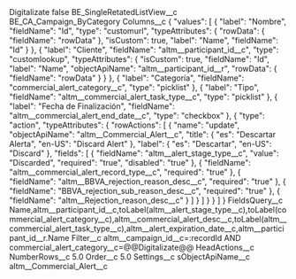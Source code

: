 <?xml version="1.0" encoding="UTF-8"?>
<CustomMetadata xmlns="http://soap.sforce.com/2006/04/metadata" xmlns:xsi="http://www.w3.org/2001/XMLSchema-instance" xmlns:xsd="http://www.w3.org/2001/XMLSchema">
    <label>Digitalizate</label>
    <protected>false</protected>
    <values>
        <field>BE_SingleRetatedListView__c</field>
        <value xsi:type="xsd:string">BE_CA_Campaign_ByCategory</value>
    </values>
    <values>
        <field>Columns__c</field>
        <value xsi:type="xsd:string">{
    &quot;values&quot;: [
        {
            &quot;label&quot;: &quot;Nombre&quot;,
            &quot;fieldName&quot;: &quot;Id&quot;,
            &quot;type&quot;: &quot;customurl&quot;,
            &quot;typeAttributes&quot;: {
                &quot;rowData&quot;: {
                    &quot;fieldName&quot;: &quot;rowData&quot;
                },
                &quot;isCustom&quot;: true,
                &quot;label&quot;: &quot;Name&quot;,
                &quot;fieldName&quot;: &quot;Id&quot;
            }
        },
        {
            &quot;label&quot;: &quot;Cliente&quot;,
            &quot;fieldName&quot;: &quot;altm__participant_id__c&quot;,
            &quot;type&quot;: &quot;customlookup&quot;,
            &quot;typeAttributes&quot;: {
                &quot;isCustom&quot;: true,
                &quot;fieldName&quot;: &quot;Id&quot;,
                &quot;label&quot;: &quot;Name&quot;,
                &quot;objectApiName&quot;: &quot;altm__participant_id__r&quot;,
                &quot;rowData&quot;: {
                    &quot;fieldName&quot;: &quot;rowData&quot;
                }
            }
        },
        {
            &quot;label&quot;: &quot;Categoría&quot;,
            &quot;fieldName&quot;: &quot;commercial_alert_category__c&quot;,
            &quot;type&quot;: &quot;picklist&quot;
        },
        {
            &quot;label&quot;: &quot;Tipo&quot;,
            &quot;fieldName&quot;: &quot;altm__commercial_alert_task_type__c&quot;,
            &quot;type&quot;: &quot;picklist&quot;
        },
        {
            &quot;label&quot;: &quot;Fecha de Finalización&quot;,
            &quot;fieldName&quot;: &quot;altm__commercial_alert_end_date__c&quot;,
            &quot;type&quot;: &quot;checkbox&quot;
        },
        {
            &quot;type&quot;: &quot;action&quot;,
            &quot;typeAttributes&quot;: {
                &quot;rowActions&quot;: [
                    {
                        &quot;name&quot;: &quot;update&quot;,
                        &quot;objectApiName&quot;: &quot;altm__Commercial_Alert__c&quot;,
                        &quot;title&quot;: {
                            &quot;es&quot;: &quot;Descartar Alerta&quot;,
                            &quot;en-US&quot;: &quot;Discard Alert&quot;
                        },
                        &quot;label&quot;: {
                            &quot;es&quot;: &quot;Descartar&quot;,
                            &quot;en-US&quot;: &quot;Discard&quot;
                        },
                        &quot;fields&quot;: [
                            {
                                &quot;fieldName&quot;: &quot;altm__alert_stage_type__c&quot;,
                                &quot;value&quot;: &quot;Discarded&quot;,
                                &quot;required&quot;: &quot;true&quot;,
                                &quot;disabled&quot;: &quot;true&quot;
                            },
                            {
                                &quot;fieldName&quot;: &quot;altm__commercial_alert_record_type__c&quot;,
                                &quot;required&quot;: &quot;true&quot;
                            },
                            {
                                &quot;fieldName&quot;: &quot;altm__BBVA_rejection_reason_desc__c&quot;,
                                &quot;required&quot;: &quot;true&quot;
                            },
                            {
                                &quot;fieldName&quot;: &quot;BBVA_rejection_sub_reason_desc__c&quot;,
                                &quot;required&quot;: &quot;true&quot;
                            },
                            {
                                &quot;fieldName&quot;: &quot;altm__Rejection_reason_desc__c&quot;
                            }
                        ]
                    }
                ]
            }
        }
    ]
}</value>
    </values>
    <values>
        <field>FieldsQuery__c</field>
        <value xsi:type="xsd:string">Name,altm__participant_id__c,toLabel(altm__alert_stage_type__c),toLabel(commercial_alert_category__c),altm__commercial_alert_desc__c,toLabel(altm__commercial_alert_task_type__c),altm__alert_expiration_date__c,altm__participant_id__r.Name</value>
    </values>
    <values>
        <field>Filter__c</field>
        <value xsi:type="xsd:string">altm__campaign_id__c=:recordId AND commercial_alert_category__c=@@Digitalizate@@</value>
    </values>
    <values>
        <field>HeadActions__c</field>
        <value xsi:nil="true"/>
    </values>
    <values>
        <field>NumberRows__c</field>
        <value xsi:type="xsd:double">5.0</value>
    </values>
    <values>
        <field>Order__c</field>
        <value xsi:type="xsd:double">5.0</value>
    </values>
    <values>
        <field>Settings__c</field>
        <value xsi:nil="true"/>
    </values>
    <values>
        <field>sObjectApiName__c</field>
        <value xsi:type="xsd:string">altm__Commercial_Alert__c</value>
    </values>
</CustomMetadata>
